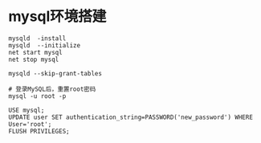 # mysql环境搭建
```shell
mysqld  -install
mysqld  --initialize
net start mysql
net stop mysql

```
```shell
mysqld --skip-grant-tables
```
```shell
# 登录MySQL后，重置root密码
mysql -u root -p
```
```shell
USE mysql;
UPDATE user SET authentication_string=PASSWORD('new_password') WHERE User='root';
FLUSH PRIVILEGES;
```